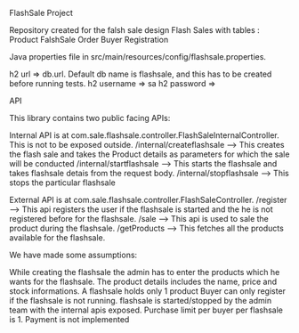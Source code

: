 FlashSale Project

Repository created for the falsh sale design Flash Sales
with tables :
Product
FalshSale
Order
Buyer
Registration


Java properties file in src/main/resources/config/flashsale.properties.

h2 url => db.url. Default db name is flashsale, and this has to be created before running tests.
h2 username => sa
h2 password => 

API

This library contains two public facing APIs:

Internal API is at com.sale.flashsale.controller.FlashSaleInternalController. This is not to be exposed outside.
/internal/createflashsale --> This creates the flash sale and takes the Product details as parameters for which the sale will be conducted
/internal/startflashsale --> This starts the flashsale and takes flashsale detais from the request body.
/internal/stopflashsale  --> This stops the particular flashsale

External API is at com.sale.flashsale.controller.FlashSaleController.
/register  --> This api registers the user if the flashsale is started and the he is not registered before for the flashsale.
/sale      --> This api is used to sale the product during the flashsale.
/getProducts --> This fetches all the products available for the flashsale.


We have made some assumptions:

While creating the flashsale the admin has to enter the products which he wants for the flashsale. The product details 
includes the name, price and stock informations.
A flashsale holds only 1 product
Buyer can only register if the flashsale is not running.
flashsale is started/stopped by the admin team with the internal apis exposed.
Purchase limit per buyer per flashsale is 1. 
Payment is not implemented
